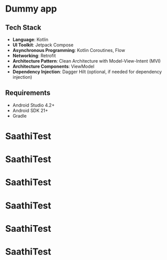 # Dummy app

## Tech Stack

- **Language**: Kotlin
- **UI Toolkit**: Jetpack Compose
- **Asynchronous Programming**: Kotlin Coroutines, Flow
- **Networking**: Retrofit
- **Architecture Pattern**: Clean Architecture with Model-View-Intent (MVI)
- **Architecture Components**: ViewModel
- **Dependency Injection**: Dagger Hilt (optional, if needed for dependency injection)

## Requirements

- Android Studio 4.2+
- Android SDK 21+
- Gradle
# SaathiTest
# SaathiTest
# SaathiTest
# SaathiTest
# SaathiTest
# SaathiTest